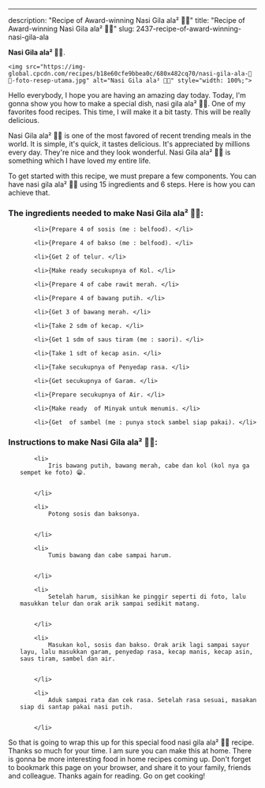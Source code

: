 ---
description: "Recipe of Award-winning Nasi Gila ala² 🍛🍛"
title: "Recipe of Award-winning Nasi Gila ala² 🍛🍛"
slug: 2437-recipe-of-award-winning-nasi-gila-ala

<p>
	<strong>Nasi Gila ala² 🍛🍛</strong>. 
	
</p>
<p>
	
	<img src="https://img-global.cpcdn.com/recipes/b18e60cfe9bbea0c/680x482cq70/nasi-gila-ala-🍛🍛-foto-resep-utama.jpg" alt="Nasi Gila ala² 🍛🍛" style="width: 100%;">
	
	
</p>
<p>
	Hello everybody, I hope you are having an amazing day today. Today, I'm gonna show you how to make a special dish, nasi gila ala² 🍛🍛. One of my favorites food recipes. This time, I will make it a bit tasty. This will be really delicious.
</p>
	
<p>
	Nasi Gila ala² 🍛🍛 is one of the most favored of recent trending meals in the world. It is simple, it's quick, it tastes delicious. It's appreciated by millions every day. They're nice and they look wonderful. Nasi Gila ala² 🍛🍛 is something which I have loved my entire life.
</p>
<p>
	
</p>

<p>
To get started with this recipe, we must prepare a few components. You can have nasi gila ala² 🍛🍛 using 15 ingredients and 6 steps. Here is how you can achieve that.
</p>

<h3>The ingredients needed to make Nasi Gila ala² 🍛🍛:</h3>

<ol>
	
		<li>{Prepare 4 of sosis (me : belfood). </li>
	
		<li>{Prepare 4 of bakso (me : belfood). </li>
	
		<li>{Get 2 of telur. </li>
	
		<li>{Make ready secukupnya of Kol. </li>
	
		<li>{Prepare 4 of cabe rawit merah. </li>
	
		<li>{Prepare 4 of bawang putih. </li>
	
		<li>{Get 3 of bawang merah. </li>
	
		<li>{Take 2 sdm of kecap. </li>
	
		<li>{Get 1 sdm of saus tiram (me : saori). </li>
	
		<li>{Take 1 sdt of kecap asin. </li>
	
		<li>{Take secukupnya of Penyedap rasa. </li>
	
		<li>{Get secukupnya of Garam. </li>
	
		<li>{Prepare secukupnya of Air. </li>
	
		<li>{Make ready  of Minyak untuk menumis. </li>
	
		<li>{Get  of sambel (me : punya stock sambel siap pakai). </li>
	
</ol>
<p>
	
</p>

<h3>Instructions to make Nasi Gila ala² 🍛🍛:</h3>

<ol>
	
		<li>
			Iris bawang putih, bawang merah, cabe dan kol (kol nya ga sempet ke foto) 😁.
			
			
		</li>
	
		<li>
			Potong sosis dan baksonya.
			
			
		</li>
	
		<li>
			Tumis bawang dan cabe sampai harum.
			
			
		</li>
	
		<li>
			Setelah harum, sisihkan ke pinggir seperti di foto, lalu masukkan telur dan orak arik sampai sedikit matang.
			
			
		</li>
	
		<li>
			Masukan kol, sosis dan bakso. Orak arik lagi sampai sayur layu, lalu masukkan garam, penyedap rasa, kecap manis, kecap asin, saus tiram, sambel dan air.
			
			
		</li>
	
		<li>
			Aduk sampai rata dan cek rasa. Setelah rasa sesuai, masakan siap di santap pakai nasi putih.
			
			
		</li>
	
</ol>

<p>
	
</p>

<p>
	So that is going to wrap this up for this special food nasi gila ala² 🍛🍛 recipe. Thanks so much for your time. I am sure you can make this at home. There is gonna be more interesting food in home recipes coming up. Don't forget to bookmark this page on your browser, and share it to your family, friends and colleague. Thanks again for reading. Go on get cooking!
</p>
